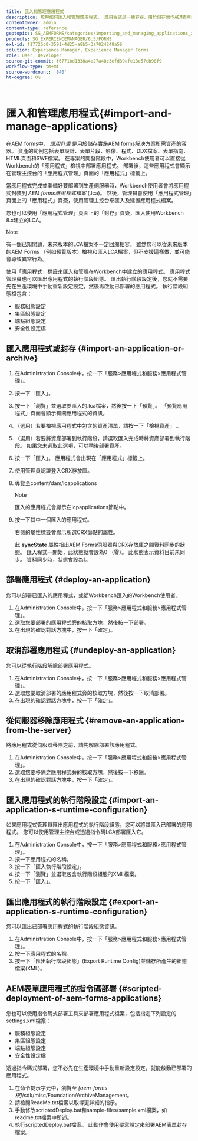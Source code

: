 ```yaml
---
title: 匯入和管理應用程式
description: 瞭解如何匯入和管理應用程式。 應用程式是一種容器，用於儲存實作AEM表單解決方案所需的資產。
contentOwner: admin
content-type: reference
geptopics: SG_AEMFORMS/categories/importing_and_managing_applications_and_archives
products: SG_EXPERIENCEMANAGER/6.5/FORMS
exl-id: f17726c0-3591-4d25-a8b5-3a7024249a56
solution: Experience Manager, Experience Manager Forms
role: User, Developer
source-git-commit: f6771bd1338a4e27a48c3efd39efe18e57cb98f9
workflow-type: tm+mt
source-wordcount: '840'
ht-degree: 0%

---
```


# 匯入和管理應用程式{#import-and-manage-applications}

在AEM forms中， *應用計畫* 是用於儲存實施AEM forms解決方案所需資產的容器。 資產的範例包括表單設計、表單片段、影像、程式、DDX檔案、表單指南、HTML頁面和SWF檔案。 在專案的開發階段中，Workbench使用者可以直接從Workbench的「應用程式」檢視中部署應用程式。 部署後，這些應用程式會顯示在管理主控台的「應用程式管理」頁面的「應用程式」標籤上。

當應用程式完成並準備好要部署到生產伺服器時，Workbench使用者會將應用程式封裝到 *AEM forms應用程式檔案* (.lca)。 然後，管理員會使用「應用程式管理」頁面上的「應用程式」頁簽，使用管理主控台來匯入及建置應用程式檔案。

您也可以使用「應用程式管理」頁面上的「封存」頁簽，匯入使用Workbench 8.x建立的LCA。

>[!NOTE]
>
>有一個已知問題，未來版本的LCA檔案不一定回溯相容。 雖然您可以從未來版本的AEM Forms （例如預覽版本）檢視和匯入LCA檔案，但不支援這樣做，並可能會導致異常行為。

使用「應用程式」標籤來匯入和管理在Workbench中建立的應用程式。 應用程式管理員也可以匯出應用程式的執行階段組態。 匯出執行階段設定後，您就不需要先在生產環境中手動重新設定設定，然後再啟動已部署的應用程式。 執行階段組態檔包含：

* 服務組態設定
* 集區組態設定
* 端點組態設定
* 安全性設定檔

## 匯入應用程式或封存 {#import-an-application-or-archive}

1. 在Administration Console中，按一下「服務>應用程式和服務>應用程式管理」。
1. 按一下「匯入」。
1. 按一下「瀏覽」並選取要匯入的.lca檔案，然後按一下「預覽」。 「預覽應用程式」頁面會顯示有關應用程式的資訊。
1. （選用）若要檢視應用程式中包含的資產清單，請按一下「檢視資產」 。
1. （選用）若要將資產部署到執行階段，請選取匯入完成時將資產部署到執行階段。 如果您未選取此選項，可以稍後部署資產。
1. 按一下「匯入」。 應用程式會出現在「應用程式」標籤上。
1. 使用管理員認證登入CRX存放庫。
1. 導覽至content/dam/lcapplications

   >[!NOTE]
   >
   >匯入的應用程式會顯示在lcpapplications節點中。

1. 按一下其中一個匯入的應用程式。

   右側的屬性標籤會顯示所選CRX節點的屬性。

   此 **syncState** 屬性指出AEM Forms伺服器與CRX存放庫之間資料同步的狀態。 匯入程式一開始，此狀態就會設為0 （零）。 此狀態表示資料目前未同步。 資料同步時，狀態會設為1。

## 部署應用程式 {#deploy-an-application}

您可以部署已匯入的應用程式，或從Workbench匯入的Workbench使用者。

1. 在Administration Console中，按一下「服務>應用程式和服務>應用程式管理」。
1. 選取您要部署的應用程式旁的核取方塊，然後按一下部署。
1. 在出現的確認對話方塊中，按一下「確定」。

## 取消部署應用程式 {#undeploy-an-application}

您可以從執行階段解除部署應用程式。

1. 在Administration Console中，按一下「服務>應用程式和服務>應用程式管理」。
1. 選取您要取消部署的應用程式旁的核取方塊，然後按一下取消部署。
1. 在出現的確認對話方塊中，按一下「確定」。

## 從伺服器移除應用程式 {#remove-an-application-from-the-server}

將應用程式從伺服器移除之前，請先解除部署該應用程式。

1. 在Administration Console中，按一下「服務>應用程式和服務>應用程式管理」。
1. 選取您要移除之應用程式旁的核取方塊，然後按一下移除。
1. 在出現的確認對話方塊中，按一下「確定」。

## 匯入應用程式的執行階段設定 {#import-an-application-s-runtime-configuration}

如果應用程式管理員匯出應用程式的執行階段組態，您可以將其匯入已部署的應用程式。 您可以使用管理主控台或透過指令碼LCA部署匯入它。

1. 在Administration Console中，按一下「服務>應用程式和服務>應用程式管理」。
1. 按一下應用程式的名稱。
1. 按一下「匯入執行階段設定」。
1. 按一下「瀏覽」並選取包含執行階段組態的XML檔案。
1. 按一下「匯入」。

## 匯出應用程式的執行階段設定 {#export-an-application-s-runtime-configuration}

您可以匯出已部署應用程式的執行階段組態資訊。

1. 在Administration Console中，按一下「服務>應用程式和服務>應用程式管理」。
1. 按一下應用程式的名稱。
1. 按一下「匯出執行階段組態」(Export Runtime Config)並儲存所產生的組態檔案(XML)。

## AEM表單應用程式的指令碼部署 {#scripted-deployment-of-aem-forms-applications}

您也可以使用指令碼式部署工具來部署應用程式檔案，包括指定下列設定的settings.xml檔案：

* 服務組態設定
* 集區組態設定
* 端點組態設定
* 安全性設定檔

透過指令碼式部署，您不必先在生產環境中手動重新設定設定，就能啟動已部署的應用程式。

1. 在命令提示字元中，瀏覽至 *[aem-forms根]*/sdk/misc/Foundation/ArchiveManagement。
1. 請檢閱ReadMe.txt檔案以取得更詳細的指示。
1. 手動修改scriptedDeploy.bat和sample-files/sample.xml檔案，如readme.txt檔案中所述。
1. 執行scriptedDeploy.bat檔案。 此動作會使用覆寫設定來部署AEM表單封存檔案。
